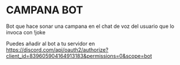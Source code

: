 # CAMPANA BOT
Bot que hace sonar una campana en el chat de voz del usuario que lo invoca con !joke

Puedes añadir al bot a tu servidor en https://discord.com/api/oauth2/authorize?client_id=839605904164913183&permissions=0&scope=bot
